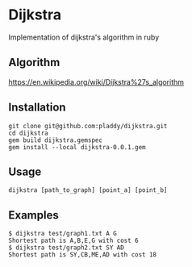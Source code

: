 # Dijkstra
Implementation of dijkstra's algorithm in ruby

## Algorithm
https://en.wikipedia.org/wiki/Dijkstra%27s_algorithm

## Installation
```
git clone git@github.com:pladdy/dijkstra.git
cd dijkstra
gem build dijkstra.gemspec
gem install --local dijkstra-0.0.1.gem
```
## Usage
`dijkstra [path_to_graph] [point_a] [point_b]`

## Examples
```
$ dijkstra test/graph1.txt A G
Shortest path is A,B,E,G with cost 6
$ dijkstra test/graph2.txt SY AD
Shortest path is SY,CB,ME,AD with cost 18
```
